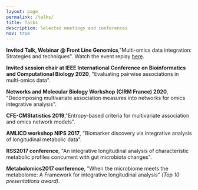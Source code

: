 ```yaml
---
layout: page
permalink: /talks/
title: Talks
description: Selected meetings and conferences
nav: true
---
```


**Invited Talk, Webinar @ Front Line Genomics**,"Multi-omics data integration: Strategies and techniques". Watch the event replay [here](https://app.livestorm.co/front-line-genomics/integrating-diverse-datasets-webinar-2-methods-of-data-integration-visualisation-and-interpretation/live?email=t.jendoubi%40ucl.ac.uk&key=5da85a2cd68e1bb9247774&s=01c38fad-1990-4c28-9db0-a1641910ebfa#/chat).

**Invited session chair at IEEE International Conference on Bioinformatics and Computational Biology 2020**, "Evaluating pairwise associations in multi-omics data".

**Networks and Molecular Biology Workshop (CIRM France) 2020**, "Decomposing multivariate association measures into networks for omics integrative analysis".

**CFE-CMStatistics 2019**,"Entropy-based criteria for multivariate association and omics network models".

**AMLICD workshop NIPS 2017**, "Biomarker discovery via integrative analysis of longitudinal metabolic data".

**RSS2017 conference**, "An integrative longitudinal analysis of characteristic metabolic profiles concurrent with gut microbiota changes".

**Metabolomics2017 conference**, "When the microbiome meets the metabolome: A Framework for integrative longitudinal analysis" *(Top 10 presentations award)*.
